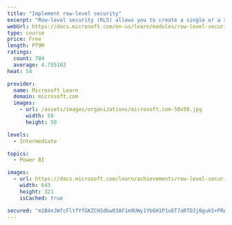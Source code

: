 ```yaml
---
title: "Implement row-level security"
excerpt: "Row-level security (RLS) allows you to create a single or a set of reports that targets data for a specific user. In this module, you will learn how to implement RLS by using either a static or dynamic method and how Microsoft Power BI simplifies testing RLS in Power BI Desktop and Power BI service."
webUrl: https://docs.microsoft.com/en-us/learn/modules/row-level-security-power-bi/
type: course
price: Free
length: PT9M
ratings:
  count: 784
  average: 4.755102
heat: 54

provider:
  name: Microsoft Learn
  domain: microsoft.com
  images:
    - url: /assets/images/organizations/microsoft.com-50x50.jpg
      width: 50
      height: 50

levels:
  - Intermediate

topics:
  - Power BI

images:
  - url: https://docs.microsoft.com/learn/achievements/row-level-security-power-bi-social.png
    width: 643
    height: 321
    isCached: true

secured: "m1B4eJWfcFltfYfGKZCHSdbw03AF1m9UWy1Yb6H1P1u6T7aRTDJj8gukS+PRAJjSeiUYHrmyb9YkItneQsBHoRP7roG2F7XbC58QV9K9XplCNkdpgs0PbV75yTJhKm0iN0MijM1zEISoqMPRwaF/ytKqaZ6+9h09IGOTG0xwDF34SWJpELjHJhD+VIqRpA6rcJxFWy09MkNpxoEBvKHJGayEkZOiCZ0v5+6RpHHw+ddU7GXwbtivUt3Lz0iwULn6MNT3gjbe89wyrl2mnpPzWpM7DBhQg3XdxdRLFKBH4RUd5ztrSNNzLalJHqnFFrm49lcE2KBgreIwnwsfwKC83XAyuHFsoOcZHIz6Cu2JYrcfl6j6F7bU77LQHCJ3zSvQKBefG7BiAjAiLNfibEM5FHLtS4HwPm/oldzbJK+f6co=;4qAFleszVS9TuxPugRWh9w=="
---
```


